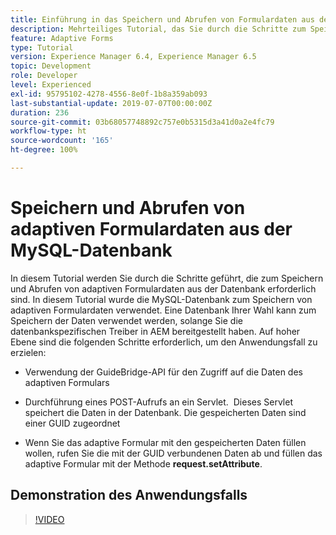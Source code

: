 ```yaml
---
title: Einführung in das Speichern und Abrufen von Formulardaten aus der MySQL-Datenbank
description: Mehrteiliges Tutorial, das Sie durch die Schritte zum Speichern und Abrufen von Formulardaten führt
feature: Adaptive Forms
type: Tutorial
version: Experience Manager 6.4, Experience Manager 6.5
topic: Development
role: Developer
level: Experienced
exl-id: 95795102-4278-4556-8e0f-1b8a359ab093
last-substantial-update: 2019-07-07T00:00:00Z
duration: 236
source-git-commit: 03b68057748892c757e0b5315d3a41d0a2e4fc79
workflow-type: ht
source-wordcount: '165'
ht-degree: 100%

---
```


# Speichern und Abrufen von adaptiven Formulardaten aus der MySQL-Datenbank

In diesem Tutorial werden Sie durch die Schritte geführt, die zum Speichern und Abrufen von adaptiven Formulardaten aus der Datenbank erforderlich sind. In diesem Tutorial wurde die MySQL-Datenbank zum Speichern von adaptiven Formulardaten verwendet. Eine Datenbank Ihrer Wahl kann zum Speichern der Daten verwendet werden, solange Sie die datenbankspezifischen Treiber in AEM bereitgestellt haben. Auf hoher Ebene sind die folgenden Schritte erforderlich, um den Anwendungsfall zu erzielen:

* Verwendung der GuideBridge-API für den Zugriff auf die Daten des adaptiven Formulars

* Durchführung eines POST-Aufrufs an ein Servlet.  Dieses Servlet speichert die Daten in der Datenbank. Die gespeicherten Daten sind einer GUID zugeordnet

* Wenn Sie das adaptive Formular mit den gespeicherten Daten füllen wollen, rufen Sie die mit der GUID verbundenen Daten ab und füllen das adaptive Formular mit der Methode **request.setAttribute**.

## Demonstration des Anwendungsfalls

>[!VIDEO](https://video.tv.adobe.com/v/27829?quality=12&learn=on)


